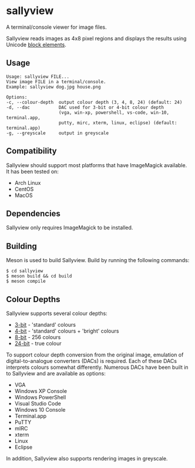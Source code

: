 # sallyview
A terminal/console viewer for image files.

Sallyview reads images as 4x8 pixel regions and displays the results using Unicode [block elements](https://en.wikipedia.org/wiki/Block_Elements).

## Usage
	Usage: sallyview FILE...
	View image FILE in a terminal/console.
	Example: sallyview dog.jpg house.png

	Options:
	-c, --colour-depth  output colour depth (3, 4, 8, 24) (default: 24)
	-d, --dac           DAC used for 3-bit or 4-bit colour depth
						(vga, win-xp, powershell, vs-code, win-10, terminal.app,
						putty, mirc, xterm, linux, eclipse) (default: terminal.app)
	-g, --greyscale     output in greyscale

## Compatibility
Sallyview should support most platforms that have ImageMagick available. It has been tested on:
* Arch Linux
* CentOS
* MacOS

## Dependencies
Sallyview only requires ImageMagick to be installed.

## Building
Meson is used to build Sallyview. Build by running the following commands:

	$ cd sallyview
	$ meson build && cd build
	$ meson compile

## Colour Depths
Sallyview supports several colour depths:
* [3-bit](https://en.wikipedia.org/wiki/ANSI_escape_code#3-bit_and_4-bit) - 'standard' colours
* [4-bit](https://en.wikipedia.org/wiki/ANSI_escape_code#3-bit_and_4-bit) - 'standard' colours + 'bright' colours
* [8-bit](https://en.wikipedia.org/wiki/ANSI_escape_code#8-bit) - 256 colours
* [24-bit](https://en.wikipedia.org/wiki/ANSI_escape_code#24-bit) - true colour

To support colour depth conversion from the original image, emulation of digital-to-analogue converters (DACs) is required. Each of these DACs interprets colours somewhat differently. Numerous DACs have been built in to Sallyview and are available as options:
* VGA
* Windows XP Console
* Windows PowerShell
* Visual Studio Code
* Windows 10 Console
* Terminal.app
* PuTTY
* mIRC
* xterm
* Linux
* Eclipse

In addition, Sallyview also supports rendering images in greyscale.